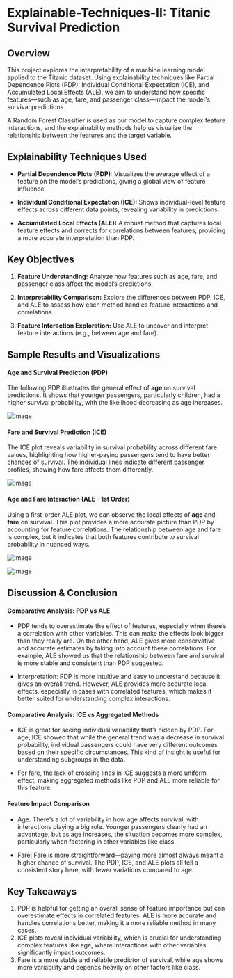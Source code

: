 # Explainable-Techniques-II: Titanic Survival Prediction

## Overview

This project explores the interpretability of a machine learning model applied to the Titanic dataset. Using explainability techniques like Partial Dependence Plots (PDP), Individual Conditional Expectation (ICE), and Accumulated Local Effects (ALE), we aim to understand how specific features—such as age, fare, and passenger class—impact the model's survival predictions.

A Random Forest Classifier is used as our model to capture complex feature interactions, and the explainability methods help us visualize the relationship between the features and the target variable.

## Explainability Techniques Used

- **Partial Dependence Plots (PDP):** Visualizes the average effect of a feature on the model’s predictions, giving a global view of feature influence.
  
- **Individual Conditional Expectation (ICE):** Shows individual-level feature effects across different data points, revealing variability in predictions.

- **Accumulated Local Effects (ALE):** A robust method that captures local feature effects and corrects for correlations between features, providing a more accurate interpretation than PDP.

## Key Objectives

1. **Feature Understanding:** Analyze how features such as age, fare, and passenger class affect the model’s predictions.
   
2. **Interpretability Comparison:** Explore the differences between PDP, ICE, and ALE to assess how each method handles feature interactions and correlations.

3. **Feature Interaction Exploration:** Use ALE to uncover and interpret feature interactions (e.g., between age and fare).

## Sample Results and Visualizations

#### Age and Survival Prediction (PDP)

The following PDP illustrates the general effect of **age** on survival predictions. It shows that younger passengers, particularly children, had a higher survival probability, with the likelihood decreasing as age increases.

![image](https://github.com/user-attachments/assets/b2ef7ad9-50ab-48b4-8661-e9d2d2aec291)

#### Fare and Survival Prediction (ICE)

The ICE plot reveals variability in survival probability across different fare values, highlighting how higher-paying passengers tend to have better chances of survival. The individual lines indicate different passenger profiles, showing how fare affects them differently.

![image](https://github.com/user-attachments/assets/8bd481ac-f1c3-47a8-a279-5ce21b8e000a)

#### Age and Fare Interaction (ALE - 1st Order)

Using a first-order ALE plot, we can observe the local effects of **age** and **fare** on survival. This plot provides a more accurate picture than PDP by accounting for feature correlations. The relationship between age and fare is complex, but it indicates that both features contribute to survival probability in nuanced ways.

![image](https://github.com/user-attachments/assets/0e6f8884-24d8-46e6-b1da-4ad9af4410cd)

![image](https://github.com/user-attachments/assets/362ca161-f2cd-4fee-9cba-9ce6c17bbc72)

## Discussion & Conclusion

#### Comparative Analysis: PDP vs ALE
- PDP tends to overestimate the effect of features, especially when there’s a correlation with other variables. This can make the effects look bigger than they really are. On the other hand, ALE gives more conservative and accurate estimates by taking into account these correlations. For example, ALE showed us that the relationship between fare and survival is more stable and consistent than PDP suggested.

- Interpretation: PDP is more intuitive and easy to understand because it gives an overall trend. However, ALE provides more accurate local effects, especially in cases with correlated features, which makes it better suited for understanding complex interactions.

#### Comparative Analysis: ICE vs Aggregated Methods
- ICE is great for seeing individual variability that’s hidden by PDP. For age, ICE showed that while the general trend was a decrease in survival probability, individual passengers could have very different outcomes based on their specific circumstances. This kind of insight is useful for understanding subgroups in the data.

- For fare, the lack of crossing lines in ICE suggests a more uniform effect, making aggregated methods like PDP and ALE more reliable for this feature.

#### Feature Impact Comparison
- Age: There’s a lot of variability in how age affects survival, with interactions playing a big role. Younger passengers clearly had an advantage, but as age increases, the situation becomes more complex, particularly when factoring in other variables like class.

- Fare: Fare is more straightforward—paying more almost always meant a higher chance of survival. The PDP, ICE, and ALE plots all tell a consistent story here, with fewer variations compared to age.

## Key Takeaways

1. PDP is helpful for getting an overall sense of feature importance but can overestimate effects in correlated features. ALE is more accurate and handles correlations better, making it a more reliable method in many cases.
2. ICE plots reveal individual variability, which is crucial for understanding complex features like age, where interactions with other variables significantly impact outcomes.
3. Fare is a more stable and reliable predictor of survival, while age shows more variability and depends heavily on other factors like class.
